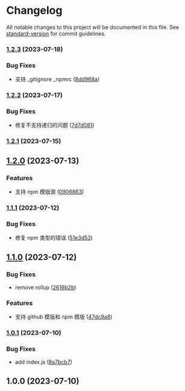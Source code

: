 # Changelog

All notable changes to this project will be documented in this file. See [standard-version](https://github.com/conventional-changelog/standard-version) for commit guidelines.

### [1.2.3](https://github.com/openflying/cli/compare/v1.2.2...v1.2.3) (2023-07-18)


### Bug Fixes

* 支持 _gitignore _npmrc ([8dd968a](https://github.com/openflying/cli/commit/8dd968a))



### [1.2.2](https://github.com/openflying/cli/compare/v1.2.1...v1.2.2) (2023-07-17)


### Bug Fixes

* 修复不支持递归的问题 ([7d7d081](https://github.com/openflying/cli/commit/7d7d081))



### [1.2.1](https://github.com/openflying/cli/compare/v1.2.0...v1.2.1) (2023-07-15)



## [1.2.0](https://github.com/openflying/cli/compare/v1.1.1...v1.2.0) (2023-07-13)


### Features

* 支持 npm 模版源 ([0906863](https://github.com/openflying/cli/commit/0906863))



### [1.1.1](https://github.com/openflying/cli/compare/v1.1.0...v1.1.1) (2023-07-12)

### Bug Fixes

- 修复 npm 类型的错误 ([51e3d53](https://github.com/openflying/cli/commit/51e3d53))

## [1.1.0](https://github.com/openflying/cli/compare/v1.0.1...v1.1.0) (2023-07-12)

### Bug Fixes

- remove rollup ([2616b2b](https://github.com/openflying/cli/commit/2616b2b))

### Features

- 支持 github 模版和 npm 模版 ([47dc9a8](https://github.com/openflying/cli/commit/47dc9a8))

### [1.0.1](https://github.com/openflying/cli/compare/v1.0.0...v1.0.1) (2023-07-10)

### Bug Fixes

- add index.js ([8a7bcb7](https://github.com/openflying/cli/commit/8a7bcb7))

## 1.0.0 (2023-07-10)
